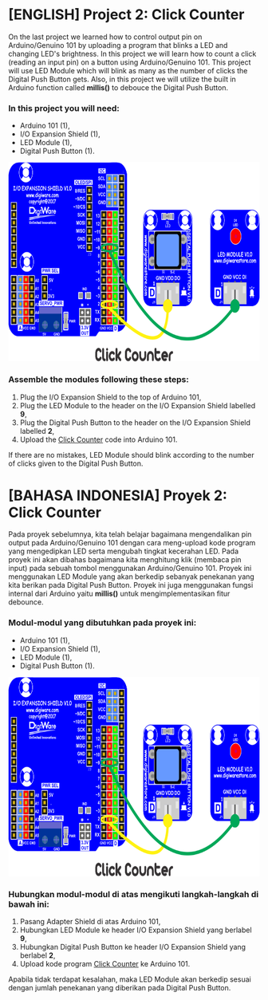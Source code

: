 # [ENGLISH] Project 2: Click Counter
On the last project we learned how to control output pin on Arduino/Genuino 101 by uploading a program that blinks a LED and changing LED's brightness. In this project we will learn how to count a click (reading an input pin) on a button using Arduino/Genuino 101. This project will use LED Module which will blink as many as the number of clicks the Digital Push Button gets. Also, in this project we will utilize the built in Arduino function called **millis()** to debouce the Digital Push Button.

### In this project you will need:
* Arduino 101 (1),
* I/O Expansion Shield (1),
* LED Module (1),
* Digital Push Button (1).

<img src="/images/Click_Counter.png" height="400">

### Assemble the modules following these steps:
1. Plug the I/O Expansion Shield to the top of Arduino 101,
2. Plug the LED Module to the header on the I/O Expansion Shield labelled **9**,
3. Plug the Digital Push Button to the header on the I/O Expansion Shield labelled **2**,
4. Upload the [Click Counter](/02_Click_Counter/Click_Counter) code into Arduino 101.

If there are no mistakes, LED Module should blink according to the number of clicks given to the Digital Push Button.

# [BAHASA INDONESIA] Proyek 2: Click Counter
Pada proyek sebelumnya, kita telah belajar bagaimana mengendalikan pin output pada Arduino/Genuino 101 dengan cara meng-upload kode program yang mengedipkan LED serta mengubah tingkat kecerahan LED. Pada proyek ini akan dibahas bagaimana kita menghitung klik (membaca pin input) pada sebuah tombol menggunakan Arduino/Genuino 101. Proyek ini menggunakan LED Module yang akan berkedip sebanyak penekanan yang kita berikan pada Digital Push Button. Proyek ini juga menggunakan fungsi internal dari Arduino yaitu **millis()** untuk mengimplementasikan fitur debounce.

### Modul-modul yang dibutuhkan pada proyek ini:
* Arduino 101 (1),
* I/O Expansion Shield (1),
* LED Module (1),
* Digital Push Button (1).

<img src="/images/Click_Counter.png" height="400">

### Hubungkan modul-modul di atas mengikuti langkah-langkah di bawah ini:
1. Pasang Adapter Shield di atas Arduino 101,
2. Hubungkan LED Module ke header I/O Expansion Shield yang berlabel **9**,
3. Hubungkan Digital Push Button ke header I/O Expansion Shield yang berlabel **2**,
4. Upload kode program [Click Counter](/02_Click_Counter/Click_Counter) ke Arduino 101.

Apabila tidak terdapat kesalahan, maka LED Module akan berkedip sesuai dengan jumlah penekanan yang diberikan pada Digital Push Button.
